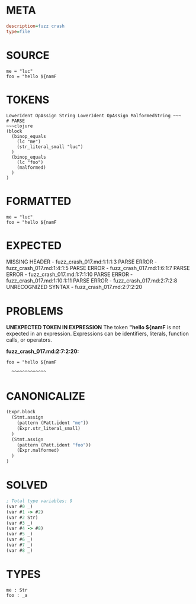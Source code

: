 # META
~~~ini
description=fuzz crash
type=file
~~~
# SOURCE
~~~roc
me = "luc"
foo = "hello ${namF
~~~
# TOKENS
~~~text
LowerIdent OpAssign String LowerIdent OpAssign MalformedString ~~~
# PARSE
~~~clojure
(block
  (binop_equals
    (lc "me")
    (str_literal_small "luc")
  )
  (binop_equals
    (lc "foo")
    (malformed)
  )
)
~~~
# FORMATTED
~~~roc
me = "luc"
foo = "hello ${namF
~~~
# EXPECTED
MISSING HEADER - fuzz_crash_017.md:1:1:1:3
PARSE ERROR - fuzz_crash_017.md:1:4:1:5
PARSE ERROR - fuzz_crash_017.md:1:6:1:7
PARSE ERROR - fuzz_crash_017.md:1:7:1:10
PARSE ERROR - fuzz_crash_017.md:1:10:1:11
PARSE ERROR - fuzz_crash_017.md:2:7:2:8
UNRECOGNIZED SYNTAX - fuzz_crash_017.md:2:7:2:20
# PROBLEMS
**UNEXPECTED TOKEN IN EXPRESSION**
The token **"hello ${namF** is not expected in an expression.
Expressions can be identifiers, literals, function calls, or operators.

**fuzz_crash_017.md:2:7:2:20:**
```roc
foo = "hello ${namF
```
      ^^^^^^^^^^^^^


# CANONICALIZE
~~~clojure
(Expr.block
  (Stmt.assign
    (pattern (Patt.ident "me"))
    (Expr.str_literal_small)
  )
  (Stmt.assign
    (pattern (Patt.ident "foo"))
    (Expr.malformed)
  )
)
~~~
# SOLVED
~~~clojure
; Total type variables: 9
(var #0 _)
(var #1 -> #2)
(var #2 Str)
(var #3 _)
(var #4 -> #8)
(var #5 _)
(var #6 _)
(var #7 _)
(var #8 _)
~~~
# TYPES
~~~roc
me : Str
foo : _a
~~~

